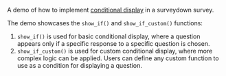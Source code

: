 A demo of how to implement [conditional display](https://surveydown.org/config-options#conditional-display) in a surveydown survey.

The demo showcases the `show_if()` and `show_if_custom()` functions:

1. `show_if()` is used for basic conditional display, where a question appears only if a specific response to a specific question is chosen.
2. `show_if_custom()` is used for custom conditional display, where more complex logic can be applied. Users can define any custom function to use as a condition for displaying a question.
